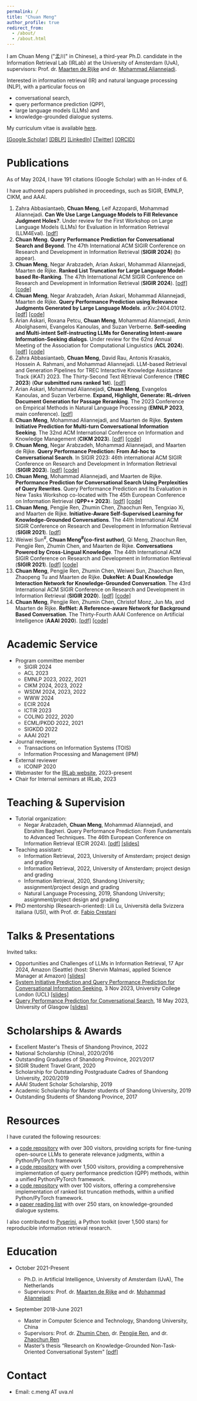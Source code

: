 ```yaml
---
permalink: /
title: "Chuan Meng"
author_profile: true
redirect_from: 
  - /about/
  - /about.html
---
```


I am Chuan Meng ("孟川" in Chinese), a third-year Ph.D. candidate in the Information Retrieval Lab (IRLab) at the University of Amsterdam (UvA), supervisors: Prof. dr. [Maarten de Rijke](https://staff.fnwi.uva.nl/m.derijke/bio/) and dr. [Mohammad Aliannejadi](https://aliannejadi.com/). 

Interested in information retrieval (IR) and natural language processing (NLP), with a particular focus on 
- conversational search, 
- query performance prediction (QPP), 
- large language models (LLMs) and 
- knowledge-grounded dialogue systems.  

My curriculum vitae is available [here](https://chuanmeng.github.io/files/CV_Chuan_Meng.pdf).   

[[Google Scholar]](https://scholar.google.com/citations?user=F5gFxkcAAAAJ&hl=en) [[DBLP]](https://dblp.org/pid/247/5768.html) [[LinkedIn]](https://www.linkedin.com/in/chuan-meng-354066217/) [[Twitter]](https://twitter.com/ChuanMg) [[ORCID]](https://orcid.org/0000-0002-1434-7596)


Publications
======

As of May 2024, I have 191 citations (Google Scholar) with an H-index of 6.

I have authored papers published in proceedings, such as SIGIR, EMNLP, CIKM, and AAAI. 
1. Zahra Abbasiantaeb, **Chuan Meng**, Leif Azzopardi, Mohammad Aliannejadi. **Can We Use Large Language Models to Fill Relevance Judgment Holes?**. Under review for the First Workshop on Large Language Models (LLMs) for Evaluation in Information Retrieval (LLM4Eval). [[pdf]](https://arxiv.org/abs/2405.05600)
2. **Chuan Meng**. **Query Performance Prediction for Conversational Search and Beyond**. The 47th International ACM SIGIR Conference on Research and Development in Information Retrieval (**SIGIR 2024**) (to appear).
3. **Chuan Meng**, Negar Arabzadeh, Arian Askari, Mohammad Aliannejadi, Maarten de Rijke. **Ranked List Truncation for Large Language Model-based Re-Ranking**. The 47th International ACM SIGIR Conference on Research and Development in Information Retrieval (**SIGIR 2024**). [[pdf]](https://arxiv.org/abs/2404.18185) [[code]](https://github.com/ChuanMeng/RLT4Reranking)
4. **Chuan Meng**, Negar Arabzadeh, Arian Askari, Mohammad Aliannejadi, Maarten de Rijke. **Query Performance Prediction using Relevance Judgments Generated by Large Language Models**. arXiv:2404.01012. [[pdf]](https://arxiv.org/abs/2404.01012) [[code]](https://github.com/ChuanMeng/QPP-GenRE)
5. Arian Askari, Roxana Petcu, **Chuan Meng**, Mohammad Aliannejadi, Amin Abolghasemi, Evangelos Kanoulas, and Suzan Verberne. **Self-seeding and Multi-intent Self-instructing LLMs for Generating Intent-aware Information-Seeking dialogs**. Under review for the 62nd Annual Meeting of the Association for Computational Linguistics (**ACL 2024**). [[pdf]](https://arxiv.org/abs/2402.11633) [[code]](https://github.com/arian-askari/solid) 
6. Zahra Abbasiantaeb, **Chuan Meng**, David Rau, Antonis Krasakis, Hossein A. Rahmani, and Mohammad Aliannejadi. LLM-based Retrieval and Generation Pipelines for TREC Interactive Knowledge Assistance Track (iKAT) 2023. The Thirty-Second Text REtrieval Conference (**TREC 2023**) (**Our submitted runs ranked 1st**). [[pdf]](https://trec.nist.gov/pubs/trec32/papers/IRLab-Amsterdam.K.pdf)
7. Arian Askari, Mohammad Aliannejadi, **Chuan Meng**, Evangelos Kanoulas, and Suzan Verberne. **Expand, Highlight, Generate: RL-driven Document Generation for Passage Reranking**. The 2023 Conference on Empirical Methods in Natural Language Processing (**EMNLP 2023**, main conference). [[pdf]](https://aclanthology.org/2023.emnlp-main.623/)  
8. **Chuan Meng**, Mohammad Aliannejadi, and Maarten de Rijke. **System Initiative Prediction for Multi-turn Conversational Information Seeking**. The 32nd ACM International Conference on Information and Knowledge Management (**CIKM 2023**). [[pdf]](https://dl.acm.org/doi/10.1145/3583780.3615070) [[code]](https://github.com/ChuanMeng/SIP)
9. **Chuan Meng**, Negar Arabzadeh, Mohammad Aliannejadi, and Maarten de Rijke. **Query Performance Prediction: From Ad-hoc to Conversational Search**. In SIGIR 2023: 46th international ACM SIGIR Conference on Research and Development in Information Retrieval (**SIGIR 2023**). [[pdf]](https://dl.acm.org/doi/abs/10.1145/3539618.3591919) [[code]](https://github.com/ChuanMeng/QPP4CS)
10. **Chuan Meng**, Mohammad Aliannejadi, and Maarten de Rijke. **Performance Prediction for Conversational Search Using Perplexities of Query Rewrites**. Query Performance Prediction and Its Evaluation in New Tasks Workshop co-located with The 45th European Conference on Information Retrieval (**QPP++ 2023**). [[pdf]](https://ceur-ws.org/Vol-3366/paper-05.pdf) [[code]](https://github.com/ChuanMeng/QPP4CS)
11. **Chuan Meng**, Pengjie Ren, Zhumin Chen, Zhaochun Ren, Tengxiao Xi, and Maarten de Rijke. **Initiative-Aware Self-Supervised Learning for Knowledge-Grounded Conversations**. The 44th International ACM SIGIR Conference on Research and Development in Information Retrieval (**SIGIR 2021**). [[pdf]](https://dl.acm.org/doi/10.1145/3404835.3462824) 
12. Weiwei Sun<sup>#</sup>, **Chuan Meng<sup>#</sup>(co-first author)**, Qi Meng, Zhaochun Ren, Pengjie Ren, Zhumin Chen, and Maarten de Rijke. **Conversations Powered by Cross-Lingual Knowledge**. The 44th International ACM SIGIR Conference on Research and Development in Information Retrieval (**SIGIR 2021**). [[pdf]](https://dl.acm.org/doi/10.1145/3404835.3462883) [[code]](https://github.com/sunnweiwei/ckgc) 
13. **Chuan Meng**, Pengjie Ren, Zhumin Chen, Weiwei Sun, Zhaochun Ren, Zhaopeng Tu and Maarten de Rijke. **DukeNet: A Dual Knowledge Interaction Network for Knowledge-Grounded Conversation**. The 43rd International ACM SIGIR Conference on Research and Development in Information Retrieval (**SIGIR 2020**). [[pdf]](https://dl.acm.org/doi/pdf/10.1145/3397271.3401097) [[code]](https://github.com/ChuanMeng/DukeNet)
14. **Chuan Meng**, Pengjie Ren, Zhumin Chen, Christof Monz, Jun Ma, and Maarten de Rijke. **RefNet: A Reference-aware Network for Background Based Conversation**. The Thirty-Fourth AAAI Conference on Artificial Intelligence (**AAAI 2020**). [[pdf]](https://ojs.aaai.org/index.php/AAAI/article/view/6370) [[code]](https://github.com/ChuanMeng/RefNet)

 
Academic Service
======

* Program committee member
  - SIGIR 2024
  - ACL 2023
  - EMNLP 2023, 2022, 2021
  - CIKM 2024, 2023, 2022
  - WSDM 2024, 2023, 2022
  - WWW 2024
  - ECIR 2024
  - ICTIR 2023
  - COLING 2022, 2020
  - ECML/PKDD 2022, 2021
  - SIGKDD 2022
  - AAAI 2021
* Journal reviewer, 
  - Transactions on Information Systems (TOIS)
  - Information Processing and Management (IPM)
* External reviewer
  - ICONIP 2020
* Webmaster for the [IRLab website](https://irlab.science.uva.nl), 2023-present 
* Chair for Internal seminars at IRLab, 2023

Teaching & Supervision
======
* Tutorial organization: 
  - Negar Arabzadeh, **Chuan Meng**, Mohammad Aliannejadi, and Ebrahim Bagheri. Query Performance Prediction: From Fundamentals to Advanced Techniques. The 46th European Conference on Information Retrieval (ECIR 2024). [[pdf]](https://link.springer.com/chapter/10.1007/978-3-031-56069-9_51) [[slides]](https://chuanmeng.github.io/files/slides/tutorial_ecir2024_28.3.2024.pdf)
* Teaching assistant: 
  - Information Retrieval, 2023, University of Amsterdam; project design and grading
  - Information Retrieval, 2022, University of Amsterdam; project design and grading
  - Information Retrieval, 2020, Shandong University; assignment/project design and grading
  - Natural Language Processing, 2019, Shandong University; assignment/project design and grading
* PhD mentorship (Research-oriented): Lili Lu, Università della Svizzera italiana (USI), with Prof. dr. [Fabio Crestani](https://search.usi.ch/en/people/4f0dd874bbd63c00938825fae1843200/crestani-fabio)

Talks & Presentations
======
Invited talks:
* Opportunities and Challenges of LLMs in Information Retrieval, 17 Apr 2024, Amazon (Seattle) (host: Shervin Malmasi, applied Science Manager at Amazon) [[slides]](https://chuanmeng.github.io/files/slides/talk_amazon_17.4.2024.pdf)
* [System Initiative Prediction and Query Performance Prediction for Conversational Information Seeking](https://www.linkedin.com/posts/ucl-wi-group_ucl-wi-talk-system-initiative-and-query-activity-7124768037257256960-Gcp-/?utm_source=share&utm_medium=member_desktop), 3 Nov 2023, University College London (UCL) [[slides]](https://chuanmeng.github.io/files/slides/talk_ucl_3.11.2023.pdf)
* [Query Performance Prediction for Conversational Search](https://samoa.dcs.gla.ac.uk/events/viewtalk.jsp?id=18953), 18 May 2023, University of Glasgow [[slides]](https://chuanmeng.github.io/files/slides/talk_glasgow_22.5.2023.pdf)

Scholarships & Awards
======
* Excellent Master's Thesis of Shandong Province, 2022
* National Scholarship (China), 2020/2016
* Outstanding Graduates of Shandong Province, 2021/2017
* SIGIR Student Travel Grant, 2020
* Scholarship for Outstanding Postgraduate Cadres of Shandong University, 2020/2019
* AAAI Student Scholar Scholarship, 2019
* Academic Scholarship for Master students of Shandong University, 2019
* Outstanding Students of Shandong Province, 2017

Resources
======
I have curated the following resources:
* a [code repository](https://github.com/ChuanMeng/QPP-GenRE) with over 300 visitors, providing scripts for fine-tuning open-source LLMs to generate relevance judgments, within a Python/PyTorch framework
* a [code repository](https://github.com/ChuanMeng/QPP4CS) with over 1,500 visitors, providing a comprehensive implementation of query performance prediction (QPP) methods, within a unified Python/PyTorch framework.
* a [code repository](https://github.com/ChuanMeng/RLT4Reranking) with over 100 visitors, offering a comprehensive implementation of ranked list truncation methods, within a unified Python/PyTorch framework.
* a [paper reading list](https://github.com/ChuanMeng/Knowledge-Grounded-Conversation) with over 250 stars, on knowledge-grounded dialogue systems.

I also contributed to [Pyserini](https://github.com/castorini/pyserini/blob/master/docs/release-notes/release-notes-v0.19.2.md), a Python toolkit (over 1,500 stars) for reproducible information retrieval research.

Education
======
* October 2021-Present   
  - Ph.D. in Artificial Intelligence, University of Amsterdam (UvA), The Netherlands   
  - Supervisors: Prof. dr. [Maarten de Rijke](https://staff.fnwi.uva.nl/m.derijke/bio/) and dr. [Mohammad Aliannejadi](https://aliannejadi.com/)

* September 2018-June 2021    
  - Master in Computer Science and Technology, Shandong University, China   
  - Supervisors: Prof. dr. [Zhumin Chen](https://ir.sdu.edu.cn/~zhuminchen/~zhuminchen_en.htm), dr. [Pengjie Ren](https://pengjieren.github.io/), and dr. [Zhaochun Ren](https://renzhaochun.github.io/)   
  - Master’s thesis “Research on Knowledge-Grounded Non-Task-Oriented Conversational System" [[pdf]](https://www.cnki.net/KCMS/detail/detail.aspx?dbcode=CMFD&dbname=CMFD202202&filename=1022026198.nh&uniplatform=OVERSEA&v=zao5F6xhj_UGqk_7dH6Trupix7kRUmMIdlFW9mizxN6pYttZ3XOIcEr-6MPO-YY1)

Contact
======
* Email: c.meng AT uva.nl

<script type='text/javascript' id='clustrmaps' src='//cdn.clustrmaps.com/map_v2.js?cl=ffffff&w=350&t=tt&d=PWsDaAE4o-H19Z509pvQ-xX1Rnxl3BnebZNGapTeaEA'></script>
